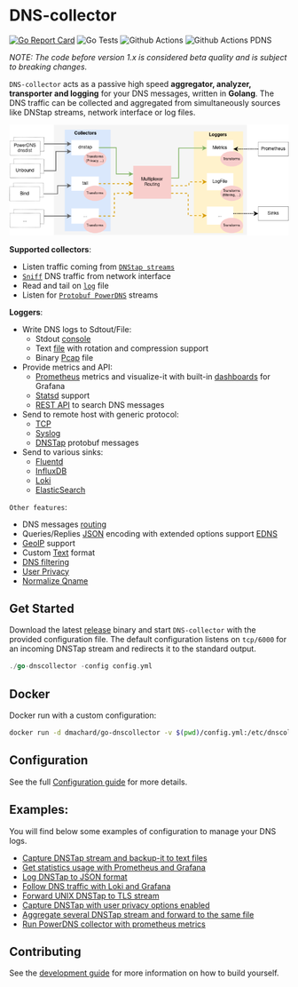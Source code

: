 # DNS-collector

[![Go Report Card](https://goreportcard.com/badge/github.com/dmachard/go-dns-collector)](https://goreportcard.com/report/dmachard/go-dns-collector)
![Go Tests](https://github.com/dmachard/go-dns-collector/actions/workflows/testing-go.yml/badge.svg)
![Github Actions](https://github.com/dmachard/go-dns-collector/actions/workflows/testing-dnstap.yml/badge.svg)
![Github Actions PDNS](https://github.com/dmachard/go-dns-collector/actions/workflows/testing-powerdns.yml/badge.svg)

*NOTE: The code before version 1.x is considered beta quality and is subject to breaking changes.*

`DNS-collector` acts as a passive high speed **aggregator, analyzer, transporter and logging** for your DNS messages, written in **Golang**. The DNS traffic can be collected and aggregated from simultaneously sources like DNStap streams, network interface or log files.

![overview](doc/overview.png)

**Supported collectors**:
- Listen traffic coming from [`DNStap streams`](doc/collectors.md#dns-tap)
- [`Sniff`](doc/collectors.md#dns-sniffer) DNS traffic from network interface 
- Read and tail on [`log`](doc/collectors.md#tail) file
- Listen for [`Protobuf PowerDNS`](doc/collectors.md#protobuf-powerdns) streams

**Loggers**:
- Write DNS logs to Sdtout/File:
    - Stdout [console](doc/loggers.md#stdout)
    - Text [file](doc/loggers.md#log-file) with rotation and compression support
    - Binary [Pcap](doc/loggers.md#pcap-file) file
- Provide metrics and API:
    - [Prometheus](doc/loggers.md#prometheus) metrics and visualize-it with built-in [dashboards](doc/dashboards.md) for Grafana
    - [Statsd](doc/loggers.md#statsd-client) support
    - [REST API](doc/loggers.md#rest-api) to search DNS messages
- Send to remote host with generic protocol:
    - [TCP](doc/loggers.md#tcp-client)
    - [Syslog](doc/loggers.md#syslog)
    - [DNSTap](doc/loggers.md#dnstap-client) protobuf messages
- Send to various sinks:
    - [Fluentd](doc/loggers.md#fluentd-client)
    - [InfluxDB](doc/loggers.md#influxdb-client)
    - [Loki](doc/loggers.md#loki-client)
    - [ElasticSearch](doc/loggers.md#elasticsearch-client)

`Other features`:
- DNS messages [routing](doc/multiplexer.md)
- Queries/Replies [JSON](doc/dnsjson.md) encoding with  extended options support [EDNS](doc/dnsparser.md)
- [GeoIP](doc/configuration.md#geoip-support) support
- Custom [Text](doc/configuration.md#custom-text-format) format
- [DNS filtering](doc/configuration.md#dns-filtering)
- [User Privacy](doc/configuration.md#user-privacy)
- [Normalize Qname](doc/configuration.md#qname-lowercase)

## Get Started

Download the latest [release](https://github.com/dmachard/go-dns-collector/releases) binary and start `DNS-collector` with the provided configuration file. The default configuration listens on `tcp/6000` for an incoming DNSTap stream  and redirects it to the standard output.

```go
./go-dnscollector -config config.yml
```


## Docker

Docker run with a custom configuration:

```bash
docker run -d dmachard/go-dnscollector -v $(pwd)/config.yml:/etc/dnscollector/config.yml
```

## Configuration

See the full [Configuration guide](doc/configuration.md) for more details.

## Examples:

You will find below some examples of configuration to manage your DNS logs.

- [Capture DNSTap stream and backup-it to text files](https://dmachard.github.io/posts/0034-dnscollector-dnstap-to-log-files/)
- [Get statistics usage with Prometheus and Grafana](https://dmachard.github.io/posts/0035-dnscollector-grafana-prometheus/)
- [Log DNSTap to JSON format](https://dmachard.github.io/posts/0042-dnscollector-dnstap-json-answers/)
- [Follow DNS traffic with Loki and Grafana](https://dmachard.github.io/posts/0044-dnscollector-grafana-loki/)
- [Forward UNIX DNSTap to TLS stream](example-config/use-case-5.yml)
- [Capture DNSTap with user privacy options enabled](example-config/use-case-6.yml)
- [Aggregate several DNSTap stream and forward to the same file](example-config/use-case-7.yml)
- [Run PowerDNS collector with prometheus metrics](example-config/use-case-8.yml)

## Contributing

See the [development guide](doc/development.md) for more information on how to build yourself.
